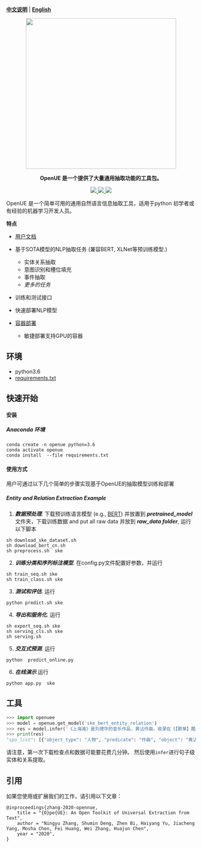 [**中文说明**](https://github.com/zjunlp/openue/blob/master/README_CN.md) | [**English**](https://github.com/zjunlp/openue/)
<p align="center">
    <a href="https://github.com/zjunlp/openue"> <img src="https://raw.githubusercontent.com/zjunlp/openue/master/docs/images/logo.png" width="400"/></a>
</p>

<p align="center">
<strong> OpenUE 是一个提供了大量通用抽取功能的工具包。
    </strong>
</p>
<p align="center">
    <a href="https://circleci.com/gh/zju/openue">
        <img src="https://img.shields.io/circleci/build/github/zju/openue/master?token=c19c48a56cf6010fed1a63a9bae86acc72e91c24">
    </a>
    <a href="https://badge.fury.io/py/openue">
        <img src="https://badge.fury.io/py/openue.svg">
    </a>
    <a href="https://github.com/zjunlp/openue/blob/master/LICENSE">
        <img src="https://img.shields.io/github/license/zjunlp/openue">
    </a>
</p>

OpenUE 是一个简单可用的通用自然语言信息抽取工具，适用于python 初学者或有经验的机器学习开发人员。

**特点**

  - [用户文档](https://openue-docs.readthedocs.io/en/latest/) 

  - 基于SOTA模型的NLP抽取任务 (兼容BERT, XLNet等预训练模型.)
    - 实体关系抽取
    - 意图识别和槽位填充
    - 事件抽取
    - <em> 更多的任务 </em>
  - 训练和测试接口
  - 快速部署NLP模型
  - [容器部署](https://hub.docker.com/r/)
    - 敏捷部署支持GPU的容器
## 环境
  - python3.6
  - [requirements.txt](https://github.com/zju/openue/blob/master/requirements.txt) 

## 快速开始

#### 安装

##### Anaconda 环境

```
conda create -n openue python=3.6
conda activate openue
conda install  --file requirements.txt 
```

#### 使用方式

用户可通过以下几个简单的步骤实现基于OpenUE的抽取模型训练和部署

##### Entity and Relation Extraction Example

1. ***数据预处理***. 下载预训练语言模型 (e.g., [BERT](https://github.com/google-research/bert)) 并放置到 ***pretrained_model*** 文件夹，下载训练数据 and put all raw data 并放到 ***raw_data folder***, 运行以下脚本
```
sh download_ske_dataset.sh
sh download_bert_cn.sh
sh preprocess.sh  ske
```
2. ***训练分类和序列标注模型***. 在config.py文件配置好参数，并运行 
```
sh train_seq.sh ske
sh train_class.sh ske
```

3. ***测试和评估***. 运行

```
python predict.sh ske
```
4. ***导出和服务化***. 运行
```
sh export_seq.sh ske
sh serving_cls.sh ske
sh serving.sh
```
5. ***交互式预测***. 运行
```
python  predict_online.py
```
6. ***在线演示***.运行
```
python app.py  ske
```
## 工具

```python
>>> import openuee
>>> model = openue.get_model('ske_bert_entity_relation')
>>> res = model.infer('《上海滩》是刘德华的音乐作品，黄沾作曲，收录在《【歌单】酷我热门单曲合辑》专辑中')
>>> print(res)
"spo_list": [{"object_type": "人物", "predicate": "作曲", "object": "黄沾", "subject_type": "歌曲", "subject": "上海滩"}, {"object_type": "音乐专辑", "predicate": "所属专辑", "object": "【歌单】酷我热门单曲合辑", "subject_type": "歌曲", "subject": "上海滩"}, {"object_type": "人物", "predicate": "歌手", "object": "刘德华", "subject_type": "歌曲", "subject": "上海滩"}]
```
请注意，第一次下载检查点和数据可能要花费几分钟。 然后使用`infer`进行句子级实体和关系提取。


## 引用

如果您使用或扩展我们的工作，请引用以下文章：

```
@inproceedings{zhang-2020-opennue,
    title = "{O}pe{UE}: An Open Toolkit of Universal Extraction from Text",
    author = "Ningyu Zhang, Shumin Deng, Zhen Bi, Haiyang Yu, Jiacheng Yang, Mosha Chen, Fei Huang, Wei Zhang, Huajun Chen",
    year = "2020",
}
```
